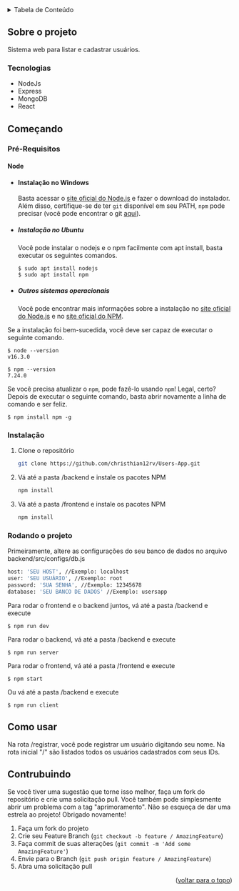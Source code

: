 <!-- TABLE OF CONTENTS -->
<details>
  <summary>Tabela de Conteúdo</summary>
  <ol>
    <li>
      <a href="#sobre-o-projeto">Sobre o projeto</a>
      <ul>
        <li><a href="#tecnologias">Tecnologias</a></li>
      </ul>
    </li>
    <li>
      <a href="#começando">Começando</a>
      <ul>
        <li><a href="#pré-requisitos">Pré-Requisitos</a></li>
        <li><a href="#instalação">Instalação</a></li>
        <li><a href="#rodando-o-projeto">Rodando o projeto</a></li>
      </ul>
    </li>
    <li><a href="#como-usar">Como usar</a></li>
    <li><a href="#contribuindo">Contribuindo</a></li>
  </ol>
</details>



<!-- ABOUT THE PROJECT -->
## Sobre o projeto

Sistema web para listar e cadastrar usuários.



### Tecnologias

* NodeJs
* Express
* MongoDB
* React



<!-- GETTING STARTED -->
## Começando

### Pré-Requisitos

#### Node
- #### Instalação no Windows

  Basta acessar o [site oficial do Node.js](https://nodejs.org/) e fazer o download do instalador.
Além disso, certifique-se de ter `git` disponível em seu PATH, `npm` pode precisar (você pode encontrar o git [aqui](https://git-scm.com/)).

- ##### Instalação no Ubuntu

  Você pode instalar o nodejs e o npm facilmente com apt install, basta executar os seguintes comandos.

      $ sudo apt install nodejs
      $ sudo apt install npm

- ##### Outros sistemas operacionais
  Você pode encontrar mais informações sobre a instalação no [site oficial do Node.js](https://nodejs.org/) e no [site oficial do NPM](https://npmjs.org/).

Se a instalação foi bem-sucedida, você deve ser capaz de executar o seguinte comando.

    $ node --version
    v16.3.0

    $ npm --version
    7.24.0

Se você precisa atualizar o `npm`, pode fazê-lo usando `npm`! Legal, certo? Depois de executar o seguinte comando, basta abrir novamente a linha de comando e ser feliz.

    $ npm install npm -g

####




### Instalação

1. Clone o repositório
   ```sh
   git clone https://github.com/christhian12rv/Users-App.git
   ```
2. Vá até a pasta /backend e instale os pacotes NPM
   ```sh
   npm install
   ```
3. Vá até a pasta /frontend e instale os pacotes NPM
   ```sh
   npm install
   ```




### Rodando o projeto
Primeiramente, altere as configurações do seu banco de dados no arquivo backend/src/configs/db.js
   ```sh
  host: 'SEU HOST', //Exemplo: localhost
  user: 'SEU USUÁRIO', //Exemplo: root
  password: 'SUA SENHA', //Exemplo: 12345678
  database: 'SEU BANCO DE DADOS' //Exemplo: usersapp
   ```
Para rodar o frontend e o backend juntos, vá até a pasta /backend e execute

    $ npm run dev

Para rodar o backend, vá até a pasta /backend e execute

    $ npm run server

Para rodar o frontend, vá até a pasta /frontend e execute

    $ npm start

Ou vá até a pasta /backend e execute

    $ npm run client

<!-- USAGE EXAMPLES -->
## Como usar

Na rota /registrar, você pode registrar um usuário digitando seu nome.
Na rota inicial "/" são listados todos os usuários cadastrados com seus IDs.



<!-- CONTRIBUTING -->
## Contrubuindo

Se você tiver uma sugestão que torne isso melhor, faça um fork do repositório e crie uma solicitação pull. Você também pode simplesmente abrir um problema com a tag "aprimoramento".
Não se esqueça de dar uma estrela ao projeto! Obrigado novamente!

1. Faça um fork do projeto
2. Crie seu Feature Branch (`git checkout -b feature / AmazingFeature`)
3. Faça commit de suas alterações (`git commit -m 'Add some AmazingFeature'`)
4. Envie para o Branch (`git push origin feature / AmazingFeature`)
5. Abra uma solicitação pull

<p align="right">(<a href="#top">voltar para o topo</a>)</p>